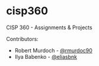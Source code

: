 # cisp360
CISP 360 - Assignments &amp; Projects

Contributors: 
- Robert Murdoch - <a href="https://github.com/rmurdoc90" rel="noopener noreferrer nofollow"
   target="_blank">@rmurdoc90</a>
- Ilya Babenko - <a href="https://github.com/eliasbnk" rel="noopener noreferrer nofollow"
   target="_blank">@eliasbnk</a>
